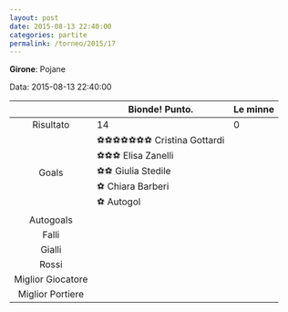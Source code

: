 ```yaml
---
layout: post
date: 2015-08-13 22:40:00
categories: partite
permalink: /torneo/2015/17
---
```

**Girone**: Pojane

Data: 2015-08-13 22:40:00

| | Bionde! Punto. | Le minne |
|:-----:|-----|-----|
Risultato|14|0
Goals|⚽⚽⚽⚽⚽⚽⚽ Cristina Gottardi<br/>⚽⚽⚽ Elisa Zanelli<br/>⚽⚽ Giulia Stedile<br/>⚽ Chiara Barberi<br/>⚽   Autogol|
Autogoals||
Falli||
Gialli||
Rossi||
Miglior Giocatore||
Miglior Portiere||